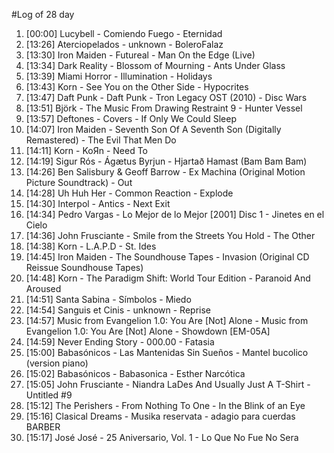 #Log of 28 day

1. [00:00] Lucybell - Comiendo Fuego - Eternidad
1. [13:26] Aterciopelados - unknown - BoleroFalaz
1. [13:30] Iron Maiden - Futureal - Man On the Edge (Live)
1. [13:34] Dark Reality - Blossom of Mourning - Ants Under Glass
1. [13:39] Miami Horror - Illumination - Holidays
1. [13:43] Korn - See You on the Other Side - Hypocrites
1. [13:47] Daft Punk - Daft Punk - Tron Legacy OST (2010) - Disc Wars
1. [13:51] Björk - The Music From Drawing Restraint 9 - Hunter Vessel
1. [13:57] Deftones - Covers - If Only We Could Sleep
1. [14:07] Iron Maiden - Seventh Son Of A Seventh Son (Digitally Remastered) - The Evil That Men Do
1. [14:11] Korn - KoЯn - Need To
1. [14:19] Sigur Rós - Ágætus Byrjun - Hjartað Hamast (Bam Bam Bam)
1. [14:26] Ben Salisbury & Geoff Barrow - Ex Machina (Original Motion Picture Soundtrack) - Out
1. [14:28] Uh Huh Her - Common Reaction - Explode
1. [14:30] Interpol - Antics - Next Exit
1. [14:34] Pedro Vargas - Lo Mejor de lo Mejor [2001] Disc 1 - Jinetes en el Cielo
1. [14:36] John Frusciante - Smile from the Streets You Hold - The Other
1. [14:38] Korn - L.A.P.D - St. Ides
1. [14:45] Iron Maiden - The Soundhouse Tapes - Invasion (Original CD Reissue Soundhouse Tapes)
1. [14:48] Korn - The Paradigm Shift: World Tour Edition - Paranoid And Aroused
1. [14:51] Santa Sabina - Símbolos - Miedo
1. [14:54] Sanguis et Cinis - unknown - Reprise
1. [14:57] Music from Evangelion 1.0: You Are [Not] Alone - Music from Evangelion 1.0: You Are [Not] Alone - Showdown [EM-05A]
1. [14:59] Never Ending Story - 000.00 - Fatasia
1. [15:00] Babasónicos - Las Mantenidas Sin Sueños - Mantel bucolico (version piano)
1. [15:02] Babasónicos - Babasonica - Esther Narcótica
1. [15:05] John Frusciante - Niandra LaDes And Usually Just A T-Shirt - Untitled #9
1. [15:12] The Perishers - From Nothing To One - In the Blink of an Eye
1. [15:16] Clasical Dreams - Musika reservata - adagio para cuerdas BARBER
1. [15:17] José José - 25 Aniversario, Vol. 1 - Lo Que No Fue No Sera

